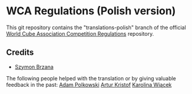 WCA Regulations (Polish version)
================================

This git repository contains the "translations-polish" branch of
the official [World Cube Association Competition Regulations](http://worldcubeassociation.org/regulations/) repository.

Credits
-------

* [Szymon Brzana](https://www.worldcubeassociation.org/persons/2017BRZA01) 


The following people helped with the translation or by giving valuable feedback in the past:
[Adam Polkowski](https://www.worldcubeassociation.org/persons/2007POLK01) 
[Artur Kristof](https://www.worldcubeassociation.org/persons/2012KRIS12)
[Karolina Wiącek](https://www.worldcubeassociation.org/persons/2008WIAC01)
